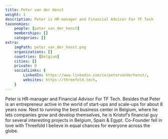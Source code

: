 ```yaml
---
title: Peter van der Henst
weight: 1
description: Peter is HR-manager and Financial Advisor For TF Tech
taxonomies:
    people: [peter_van_der_henst]
    memberships: []
    categories: []
extra:
    imgPath: peter_van_der_henst.png
    organizations: []
    countries: [Belgium]
    cities: []
    private: 0
    socialLinks: {
        LinkedIn: https://www.linkedin.com/in/petervanderhenst/,
        websites: https://threefold.tech,
    }
---
```


Peter is HR-manager and Financial Advisor For TF Tech. Besides that Peter is an entrepreneur active in the world of start-ups and scale-ups for about 8 years now. Next to running the best business center in Belgium, where he lets companies grow and develop themselves, he is Kristof’s financial guy for several interesting projects in Belgium, Spain & Egypt. Co-Founder fell in love with Threefold I believe in equal chances for everyone across the globe.
